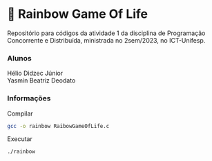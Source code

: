 # 🌈 Rainbow Game Of Life

Repositório para códigos da atividade 1 da disciplina de Programação Concorrente e Distribuída, ministrada no 2sem/2023, no ICT-Unifesp.

### Alunos
Hélio Didzec Júnior \
Yasmin Beatriz Deodato

### Informações
Compilar
```bash
gcc -o rainbow RaibowGameOfLife.c
```
Executar
```bash
./rainbow
```
